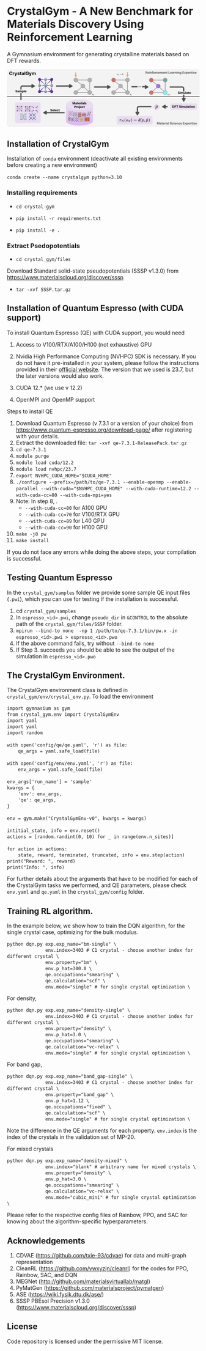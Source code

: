 # CrystalGym - A New Benchmark for Materials Discovery Using Reinforcement Learning

A Gymnasium environment for generating crystalline materials based on DFT rewards. 

![CrystalGym](figs/crystalgym.png)


## Installation of CrystalGym

Installation of `conda` environment (deactivate all existing environments before creating a new environment)

`conda create --name crystalgym python=3.10`

### Installing requirements

- `cd crystal-gym`

- `pip install -r requirements.txt`

- `pip install -e .`

### Extract Psedopotentials

- `cd crystal_gym/files`

Download Standard solid-state pseudopotentials (SSSP v1.3.0) from https://www.materialscloud.org/discover/sssp 

- `tar -xvf SSSP.tar.gz` 

## Installation of Quantum Espresso (with CUDA support)

To install Quantum Espresso (QE) with CUDA support, you would need

1. Access to V100/RTX/A100/H100 (not exhaustive) GPU

2. Nvidia High Performance Computing (NVHPC) SDK is necessary. If you do not have it pre-installed in your system, please follow the instructions provided in their [offlicial website](https://docs.nvidia.com/hpc-sdk/). The version that we used is 23.7, but the later versions would also work. 

3. CUDA 12.* (we use v 12.2)

4. OpenMPI and OpenMP support

Steps to install QE

1. Download Quantum Espresso (v 7.3.1 or a version of your choice) from https://www.quantum-espresso.org/download-page/ after registering with your details. 
2. Extract the downloaded file: `tar -xvf qe-7.3.1-ReleasePack.tar.gz`
3. `cd qe-7.3.1`
4. `module purge`
5. `module load cuda/12.2`
6. `module load nvhpc/23.7`
7. `export NVHPC_CUDA_HOME="$CUDA_HOME"`
8. `./configure --prefix=/path/to/qe-7.3.1 --enable-openmp --enable-parallel --with-cuda="$NVHPC_CUDA_HOME" --with-cuda-runtime=12.2 --with-cuda-cc=80 --with-cuda-mpi=yes`
9. Note: In step 8, . 
    - `--with-cuda-cc=80` for A100 GPU
    - `--with-cuda-cc=70` for V100/RTX GPU
    - `--with-cuda-cc=89` for L40 GPU
    - `--with-cuda-cc=90` for H100 GPU
10. `make -j8 pw`
11. `make install`

If you do not face any errors while doing the above steps, your compilation is successful. 

## Testing Quantum Espresso
In the `crystal_gym/samples` folder we provide some sample QE input files (`.pwi`), which you can use for testing if the installation is successful. 
1. cd `crystal_gym/samples`
2. In `espresso_<id>.pwi`, change `pseudo_dir` in `&CONTROL` to the absolute path of the `crystal_gym/files/SSSP` folder. 
3. `mpirun --bind-to none  -np 1 /path/to/qe-7.3.1/bin/pw.x -in espresso_<id>.pwi > espresso_<id>.pwo`
4. If the above command fails, try without `--bind-to none`
5. If Step 3. succeeds you should be able to see the output of the simulation in `espresso_<id>.pwo`

## The CrystalGym Environment. 

The CrystalGym environment class is defined in `crystal_gym/env/crystal_env.py`. To load the environment

```
import gymnasium as gym
from crystal_gym.env import CrystalGymEnv
import yaml
import yaml
import random

with open('config/qe/qe.yaml', 'r') as file:
    qe_args = yaml.safe_load(file)

with open('config/env/env.yaml', 'r') as file:
    env_args = yaml.safe_load(file)

env_args['run_name'] = 'sample'
kwargs = {
    'env': env_args, 
    'qe': qe_args, 
}

env = gym.make("CrystalGymEnv-v0", kwargs = kwargs)

intitial_state, info = env.reset()
actions = [random.randint(0, 10) for _ in range(env.n_sites)]

for action in actions:
    state, reward, terminated, truncated, info = env.step(action)
print("Reward: ", reward)
print("Info: ", info)
```

For further details about the arguments that have to be modified for each of the CrystalGym tasks we performed, and QE parameters, please check `env.yaml` and `qe.yaml` in the `crystal_gym/config` folder.  

## Training RL algorithm. 
In the example below, we show how to train the DQN algorithm, for the single crystal case, optimizing for the bulk modulus. 

```
python dqn.py exp.exp_name="bm-single" \ 
              env.index=3403 # C1 crystal - choose another index for different crystal \ 
              env.property="bm" \ 
              env.p_hat=300.0 \
              qe.occupations="smearing" \ 
              qe.calculation="scf" \ 
              env.mode="single" # for single crystal optimization \
```

For density, 

```
python dqn.py exp.exp_name="density-single" \ 
              env.index=3403 # C1 crystal - choose another index for different crystal \ 
              env.property="density" \ 
              env.p_hat=3.0 \
              qe.occupations="smearing" \ 
              qe.calculation="vc-relax" \ 
              env.mode="single" # for single crystal optimization \
```
For band gap, 

```
python dqn.py exp.exp_name="band_gap-single" \ 
              env.index=3403 # C1 crystal - choose another index for different crystal \ 
              env.property="band_gap" \ 
              env.p_hat=1.12 \
              qe.occupations="fixed" \ 
              qe.calculation="scf" \ 
              env.mode="single" # for single crystal optimization \
```

Note the difference in the QE arguments for each property. `env.index` is the index of the crystals in the validation set of MP-20. 

For mixed crystals

```
python dqn.py exp.exp_name="density-mixed" \ 
              env.index="blank" # arbitrary name for mixed crystals \ 
              env.property="density" \ 
              env.p_hat=3.0 \
              qe.occupations="smearing" \ 
              qe.calculation="vc-relax" \ 
              env.mode="cubic_mini" # for single crystal optimization \
```

Please refer to the respective config files of Rainbow, PPO, and SAC for knowing about the algorithm-specific hyperparameters. 

## Acknowledgements
1. CDVAE (https://github.com/txie-93/cdvae) for data and multi-graph representation
2. CleanRL (https://github.com/vwxyzjn/cleanrl) for the codes for PPO, Rainbow, SAC, and DQN
3. MEGNet (http://github.com/materialsvirtuallab/matgl)
4. PyMatGen (https://github.com/materialsproject/pymatgen)
5. ASE (https://wiki.fysik.dtu.dk/ase/)
6. SSSP PBEsol Precision v1.3.0 (https://www.materialscloud.org/discover/sssp)


## License
Code repository is licensed under the permissive MIT license.